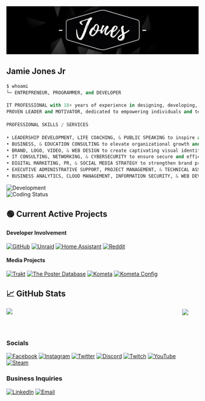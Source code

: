 <!-- Profile Header -->
<div align=center><a href="https://jamiejonesjr.com" target="_blank"><img src="images/Jones-Header.png" width="1200" alt="jamiejonesjr-logo" /></a></div>
<h2 align="left">Jamie Jones Jr</h2>

<!-- About Me -->
```python
$ whoami
└─ ENTREPRENEUR, PROGRAMMER, and DEVELOPER

IT PROFESSIONAL with 18+ years of experience in designing, developing, and deploying solutions to meet critical requirements.
PROVEN LEADER and MOTIVATOR, dedicated to empowering individuals and teams through various services.

PROFESSIONAL SKILLS / SERVICES

• LEADERSHIP DEVELOPMENT, LIFE COACHING, & PUBLIC SPEAKING to inspire and motivate individuals and teams.
• BUSINESS, & EDUCATION CONSULTING to elevate organizational growth and success.
• BRAND, LOGO, VIDEO, & WEB DESIGN to create captivating visual identities and user experiences.
• IT CONSULTING, NETWORKING, & CYBERSECURITY to ensure secure and efficient technology environments.
• DIGITAL MARKETING, PR, & SOCIAL MEDIA STRATEGY to strengthen brand presence and reach.
• EXECUTIVE ADMINISTRATIVE SUPPORT, PROJECT MANAGEMENT, & TECHNICAL ASSISTANCE for streamlined operations.
• BUSINESS ANALYTICS, CLOUD MANAGEMENT, INFORMATION SECURITY, & WEB DEVELOPMENT to harness technologies for business growth.
```
<div align="left"><img src="https://img.shields.io/badge/Development-Building%20Infrastructure-blue?style=for-the-badge&logo=serverless&logoColor=white" alt="Development"/></div>
<div align="left"><img src="https://img.shields.io/badge/Status-Coding%20Something%20Cool-blue?style=for-the-badge&logo=github" alt="Coding Status"/></div>
<!-- Projects -->
<h2 align="left">🟢 Current Active Projects</h2>
<div align="left">
<!-- Developer -->
<h4 align="left">Developer Involvement</h4>
<a href="https://github.com/jjjonesjr33" target="_blank"><img src="https://img.shields.io/badge/GitHub-181717?logo=github&logoColor=white&style=for-the-badge" alt="GitHub"></a>
<a href="https://forums.unraid.net/profile/129202-jjjonesjr33" target="_blank"><img src="https://img.shields.io/badge/Unraid-F15A24?logo=unraid&logoColor=white&style=for-the-badge" alt="Unraid"></a>
<a href="https://community.home-assistant.io/u/jjjonesjr33" target="_blank"><img src="https://img.shields.io/badge/Home%20Assistant-blue?style=for-the-badge&logo=homeassistant&logoColor=white" alt="Home Assistant"/></a>
<a href="https://www.reddit.com/user/jjjonesjr33" target="_blank"><img src="https://img.shields.io/badge/Reddit-FF4500?logo=reddit&logoColor=white&style=for-the-badge" alt="Reddit"></a>
<!-- Media -->
<h4 align="left">Media Projects</h4>
<a href="https://trakt.tv/users/jjjonesjr33/lists" target="_blank"><img src="https://img.shields.io/badge/Trakt-ED1C24?logo=trakt&logoColor=white&style=for-the-badge" alt="Trakt"></a>
<a href="https://theposterdb.com/user/jjjonesjr33" target="_blank"><img src="https://img.shields.io/badge/The%20Poster%20Database-fa6941?logo=https://jjjonesjr33.com/assets/linkstack/icons/website.svg&logoColor=white&style=for-the-badge" alt="The Poster Database"></a>
<a href="https://kometa.wiki" target="_blank"><img src="https://img.shields.io/badge/Kometa-00bd8e?logo=https://kometa.wiki/en/latest/assets/icon.png&logoColor=white&style=for-the-badge" alt="Kometa"></a>
<a href="https://github.com/Kometa-Team/Community-Configs/tree/master/JJJonesJr33" target="_blank"><img src="https://img.shields.io/badge/Kometa%20Config-000000?logo=github&logoColor=white&style=for-the-badge" alt="Kometa Config"></a>
</div>
<h2 align="left">📈 GitHub Stats</h2>
<!-- https://github.com/jjjonesjr33/github-readme-stats -->
<div align=center>
  <a href="#" title="JJJonesJr33"><img align="left" width="434" src="https://github-readme-stats.vercel.app/api?username=jjjonesjr33&show_icons=true&theme=github_dark&title_color=ffffff&border_color=61dafb&hide_border=true&rank_icon=github&include_all_commits=true" /></a>
  <a href="#" title="JJJonesJr33"><img width="315" align="center" src="https://github-readme-stats.vercel.app/api/top-langs/?username=jjjonesjr33&title_color=ffffff&text_color=ffffff&icon_color=61dafb&bg_color=0D1117&langs_count=8&layout=compact&border_color=61dafb&hide_border=true" /></a>
</div>
<br>
<br>
<h2 align="center"> </h2>
<!-- Socials -->
<h3 align="left">Socials</h3>
<div align="left">
<a href="https://www.facebook.com/jamiejonesjr" target="_blank"><img src="https://img.shields.io/badge/Facebook-1877F2?logo=facebook&logoColor=white&style=for-the-badge" alt="Facebook"></a>
<a href="https://www.instagram.com/jamiejonesjr" target="_blank"><img src="https://img.shields.io/badge/Instagram-E4405F?logo=instagram&logoColor=white&style=for-the-badge" alt="Instagram"></a>
<a href="https://x.com/jamiejonesjr" target="_blank"><img src="https://img.shields.io/badge/Twitter-000000?logo=x&logoColor=white&style=for-the-badge" alt="Twitter"></a>
<a href="https://discord.com/invite/3hkWMry" target="_blank"><img src="https://img.shields.io/badge/Discord-5865F2?logo=discord&logoColor=white&style=for-the-badge" alt="Discord"></a>
<a href="https://www.twitch.tv/jjjonesjr33" target="_blank"><img src="https://img.shields.io/badge/Twitch-9146FF?logo=twitch&logoColor=white&style=for-the-badge" alt="Twitch"></a>
<a href="https://www.youtube.com/jamiejonesjr" target="_blank"><img src="https://img.shields.io/badge/YouTube-FF0000?logo=youtube&logoColor=white&style=for-the-badge" alt="YouTube"></a>
<a href="https://steamcommunity.com/id/jjjonesjr33" target="_blank"><img src="https://img.shields.io/badge/Steam-000000?logo=steam&logoColor=white&style=for-the-badge" alt="Steam"></a>
</div>
<!-- Business -->
<h3 align="left">Business Inquiries</h3>
<div align="left">
<a href="https://www.linkedin.com/in/jamiejonesjr" target="_blank"><img src="https://img.shields.io/badge/LinkedIn-0A66C2?logo=linkedin&logoColor=white&style=for-the-badge" alt="LinkedIn"></a>
<a href="mailto:contact@jamiejonesjr.com"><img src="https://img.shields.io/badge/Email-D14836?logo=gmail&logoColor=white&style=for-the-badge" alt="Email"></a>
</div>
